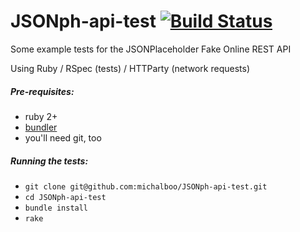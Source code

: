 # JSONph-api-test [![Build Status](https://travis-ci.org/michalboo/JSONph-api-test.svg?branch=master)](https://travis-ci.org/michalboo/JSONph-api-test)
Some example tests for the JSONPlaceholder Fake Online REST API

Using Ruby / RSpec (tests) / HTTParty (network requests)

##### Pre-requisites:
 * ruby 2+
 * [bundler](http://bundler.io/)
 * you'll need git, too

##### Running the tests:
 * `git clone git@github.com:michalboo/JSONph-api-test.git`
 * `cd JSONph-api-test`
 * `bundle install`
 * `rake`
